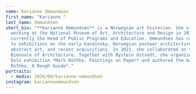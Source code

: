 ```yaml
---
name: Karianne Ommundsen
first_name: "Karianne "
last_name: Ommundsen
short_bio: "**Karianne Ommundsen** is a Norwegian art historian. She started
  working at the National Museum of Art, Architecture and Design in 2012 and is
  currently the Head of Public Programs and Education. Ommundsen has contributed
  to exhibitions on the early Kandinsky, Norwegian postwar architecture and
  abstract art, and recent acquisitions. In 2021, she collaborated on the Venice
  Biennale of Architecture. Together with Øystein Ustvedt, she organized the
  Oslo exhibition *Mark Rothko. Paintings on Paper* and authored the book *Mark
  Rothko. A Rough Guide*."
portraits:
  - media: 2024/08/karianne-ommundsen
instagram: karianneommundsen
---
```

